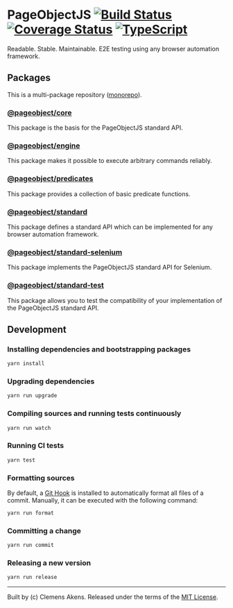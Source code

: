 # PageObjectJS [![Build Status][badge-travis-image]][badge-travis-link] [![Coverage Status][badge-coveralls-image]][badge-coveralls-link] [![TypeScript][badge-typescript-image]][badge-typescript-link]

Readable. Stable. Maintainable. E2E testing using any browser automation framework.

## Packages

This is a multi-package repository ([monorepo][monorepo]).

### [@pageobject/core][repo-package-core]

This package is the basis for the PageObjectJS standard API.

### [@pageobject/engine][repo-package-engine]

This package makes it possible to execute arbitrary commands reliably.

### [@pageobject/predicates][repo-package-predicates]

This package provides a collection of basic predicate functions.

### [@pageobject/standard][repo-package-standard]

This package defines a standard API which can be implemented for any browser automation framework.

### [@pageobject/standard-selenium][repo-package-standard-selenium]

This package implements the PageObjectJS standard API for Selenium.

### [@pageobject/standard-test][repo-package-standard-test]

This package allows you to test the compatibility of your implementation of the PageObjectJS standard API.

## Development

### Installing dependencies and bootstrapping packages

```sh
yarn install
```

### Upgrading dependencies

```sh
yarn run upgrade
```

### Compiling sources and running tests continuously

```sh
yarn run watch
```

### Running CI tests

```sh
yarn test
```

### Formatting sources

By default, a [Git Hook][githooks] is installed to automatically format all files of a commit.
Manually, it can be executed with the following command:

```sh
yarn run format
```

### Committing a change

```sh
yarn run commit
```

### Releasing a new version

```sh
yarn run release
```

---

Built by (c) Clemens Akens. Released under the terms of the [MIT License][repo-license].

[badge-coveralls-image]: https://coveralls.io/repos/github/clebert/pageobject/badge.svg?branch=master
[badge-coveralls-link]: https://coveralls.io/github/clebert/pageobject?branch=master
[badge-travis-image]: https://travis-ci.org/clebert/pageobject.svg?branch=master
[badge-travis-link]: https://travis-ci.org/clebert/pageobject
[badge-typescript-image]: https://img.shields.io/badge/TypeScript-ready-blue.svg
[badge-typescript-link]: https://www.typescriptlang.org/
[repo-license]: https://github.com/clebert/pageobject/blob/master/LICENSE
[repo-package-core]: https://github.com/clebert/pageobject/tree/master/@pageobject/core
[repo-package-engine]: https://github.com/clebert/pageobject/tree/master/@pageobject/engine
[repo-package-predicates]: https://github.com/clebert/pageobject/tree/master/@pageobject/predicates
[repo-package-standard]: https://github.com/clebert/pageobject/tree/master/@pageobject/standard
[repo-package-standard-selenium]: https://github.com/clebert/pageobject/tree/master/@pageobject/standard-selenium
[repo-package-standard-test]: https://github.com/clebert/pageobject/tree/master/@pageobject/standard-test
[githooks]: https://git-scm.com/docs/githooks
[monorepo]: https://github.com/lerna/lerna#about
